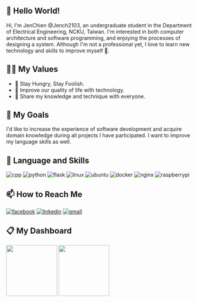 ## 👋 Hello World!
Hi, I'm JenChien @Jench2103, an undergraduate student in the Department of Electrical Engineering, NCKU, Taiwan. I'm interested in both computer architecture and software programming, and enjoying the processes of designing a system. Although I'm not a professional yet, I love to learn new technology and skills to improve myself 🌱.


## 🙋‍♂️ My Values
- 🍎 Stay Hungry, Stay Foolish.
- 🌻 Improve our quality of life with technology.
- 🙌 Share my knowledge and technique with everyone.


## 🎯 My Goals
I'd like to increase the experience of software development and acquire domain knowledge during all projects I have participated. I want to improve my language skills as well.


## 🧰 Language and Skills
![cpp](https://img.shields.io/badge/-C++-00599C?logo=cplusplus&style=flat) ![python](https://img.shields.io/badge/-Python-3776AB?logo=python&logoColor=yellow&style=flat) ![flask](https://img.shields.io/badge/-Flask-000000?logo=flask&style=flat) ![linux](https://img.shields.io/badge/-Linux-FCC624?logo=linux&logoColor=white&style=flat) ![ubuntu](https://img.shields.io/badge/-Ubuntu-E95420?logo=ubuntu&logoColor=white&style=flat) ![docker](https://img.shields.io/badge/-Docker-2496ED?logo=docker&logoColor=white&style=flat) ![nginx](https://img.shields.io/badge/-NGINX-009639?logo=nginx&style=flat) ![raspberrypi](https://img.shields.io/badge/-Raspberry%20Pi-A22846?logo=raspberrypi&style=flat)


## 📫 How to Reach Me
[![facebook](https://img.shields.io/badge/-Facebook-1877F2?logo=facebook&logoColor=white&style=flat)](https://www.facebook.com/profile.php?id=100005588982197) [![linkedin](https://img.shields.io/badge/-LinkedIn-0A66C2?logo=linkedin&logoColor=white&style=flat)](https://www.linkedin.com/in/jen-chien-chang-184468203/) [![gmail](https://img.shields.io/badge/-Gmail-EA4335?logo=gmail&logoColor=white&style=flat)](mailto:jench2103@gmail.com)


## 📋 My Dashboard
<img height="137px" src="https://github-readme-stats.vercel.app/api?username=Jench2103"> <img height="137px" src="https://github-readme-stats.vercel.app/api/top-langs/?username=Jench2103">


<!--
- https://shields.io/
- https://github.com/simple-icons/simple-icons/blob/develop/slugs.md
- https://javascript.plainenglish.io/how-to-make-custom-language-badges-for-your-profile-using-shields-io-d2aeaf016b6b
--->
